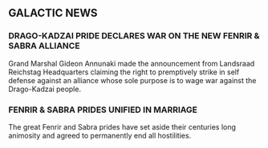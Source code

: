 ## GALACTIC NEWS

### DRAGO-KADZAI PRIDE DECLARES WAR ON THE NEW FENRIR & SABRA ALLIANCE
Grand Marshal Gideon Annunaki made the announcement from Landsraad Reichstag Headquarters claiming the right to premptively strike in self defense against an alliance whose sole purpose is to wage war against the Drago-Kadzai people.

### FENRIR & SABRA PRIDES UNIFIED IN MARRIAGE
The great Fenrir and Sabra prides have set aside their centuries long animosity and agreed to permanently end all hostilities.
